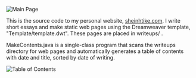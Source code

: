 ![Main Page](https://i.imgur.com/s4vPVj4.png)

This is the source code to my personal website, [sheinhtike.com](http://sheinhtike.com "My Personal Website"). I write short essays and make static web pages using the Dreamweaver template, "Template/template.dwt". These pages are placed in writeups/ .

MakeContents.java is a single-class program that scans the writeups directory for web pages and automatically generates a table of contents with date and title, sorted by date of writing.

![Table of Contents](https://i.imgur.com/NRJtyfW.png)
